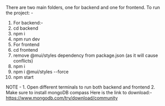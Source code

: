 There are two main folders, one for backend and one for frontend.
To run the project: -
1. For backend:-
2. cd backend
3. npm i
4. npm run dev
5. For frontend
6. cd frontend
7. remove @mui/styles dependency from package.json (as it will cause conflicts)
8. npm i
9. npm i @mui/styles --force
10. npm start
   
NOTE - 1. Open different terminals to run both backend and frontend
       2. Make sure to install mongoDB compass
          Here is the link to download:- https://www.mongodb.com/try/download/community
